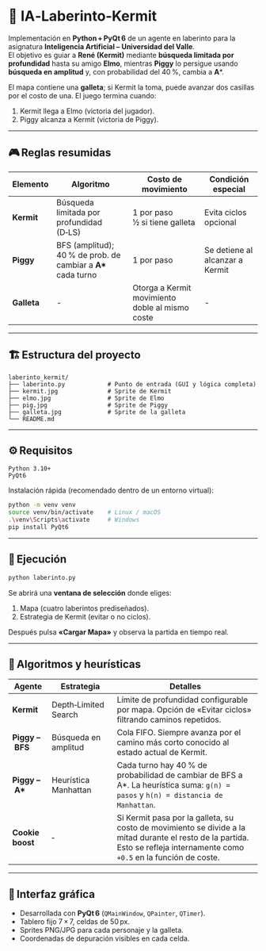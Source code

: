 # 🐸 IA‑Laberinto‑Kermit

Implementación en **Python + PyQt 6** de un agente en laberinto para la asignatura **Inteligencia Artificial – Universidad del Valle**.  
El objetivo es guiar a **René (Kermit)** mediante **búsqueda limitada por profundidad** hasta su amigo **Elmo**, mientras **Piggy** lo persigue usando **búsqueda en amplitud** y, con probabilidad del 40 %, cambia a **A***.  

El mapa contiene una **galleta**; si Kermit la toma, puede avanzar dos casillas por el costo de una. El juego termina cuando:

1. Kermit llega a Elmo (victoria del jugador).  
2. Piggy alcanza a Kermit (victoria de Piggy).  

---

## 🎮 Reglas resumidas

| Elemento | Algoritmo | Costo de movimiento | Condición especial |
|----------|-----------|---------------------|--------------------|
| **Kermit** | Búsqueda limitada por profundidad (D‑LS) | 1 por paso<br/>½ si tiene galleta | Evita ciclos opcional |
| **Piggy**  | BFS (amplitud); 40 % de prob. de cambiar a **A\*** cada turno | 1 por paso | Se detiene al alcanzar a Kermit |
| **Galleta** | - | Otorga a Kermit movimiento doble al mismo coste | - |

---

## 🏗️ Estructura del proyecto

```
laberinto_kermit/
├── laberinto.py            # Punto de entrada (GUI y lógica completa)
├── kermit.jpg              # Sprite de Kermit
├── elmo.jpg                # Sprite de Elmo
├── pig.jpg                 # Sprite de Piggy
├── galleta.jpg             # Sprite de la galleta
└── README.md
```

---

## ⚙️ Requisitos

```
Python 3.10+
PyQt6
```

Instalación rápida (recomendado dentro de un entorno virtual):

```bash
python -m venv venv
source venv/bin/activate    # Linux / macOS
.\venv\Scripts\activate     # Windows
pip install PyQt6
```

---

## 🚀 Ejecución

```bash
python laberinto.py
```

Se abrirá una **ventana de selección** donde eliges:

1. Mapa (cuatro laberintos prediseñados).  
2. Estrategia de Kermit (evitar o no ciclos).  

Después pulsa **«Cargar Mapa»** y observa la partida en tiempo real.

---

## 🧠 Algoritmos y heurísticas

| Agente | Estrategia | Detalles |
|--------|-----------|----------|
| **Kermit** | Depth‑Limited Search | Límite de profundidad configurable por mapa. Opción de «Evitar ciclos» filtrando caminos repetidos. |
| **Piggy – BFS** | Búsqueda en amplitud | Cola FIFO. Siempre avanza por el camino más corto conocido al estado actual de Kermit. |
| **Piggy – A\*** | Heurística Manhattan | Cada turno hay 40 % de probabilidad de cambiar de BFS a A\*. La heurística suma: `g(n) = pasos` y `h(n) = distancia de Manhattan`. |
| **Cookie boost** | ‑ | Si Kermit pasa por la galleta, su costo de movimiento se divide a la mitad durante el resto de la partida. Esto se refleja internamente como `+0.5` en la función de coste. |

---

## 📐 Interfaz gráfica

- Desarrollada con **PyQt 6** (`QMainWindow`, `QPainter`, `QTimer`).  
- Tablero fijo 7 × 7, celdas de 50 px.  
- Sprites PNG/JPG para cada personaje y la galleta.  
- Coordenadas de depuración visibles en cada celda.

